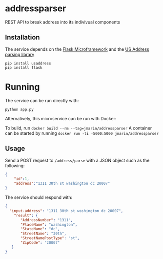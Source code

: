# addressparser

REST API to break address into its indivivual components

## Installation

The service depends on the [Flask Microframework](http://flask.pocoo.org/) and the [US Address parsing library](https://github.com/datamade/usaddress)


```
pip install usaddress
pip install flask
```

# Running

The service can be run directly with:

```
python app.py
```

Alternatively, this microservice can be run with Docker:

To build, run `docker build --rm --tag=jmarin/addressparser`
A container can be started by running `docker run -ti -5000:5000 jmarin/addressparser`

## Usage

Send a POST request to `/address/parse` with a JSON object such as the following:

```json
{
	"id":1,
	"address":"1311 30th st washington dc 20007"
}
```

The service should respond with:

```json
{
  "input-address": "1311 30th st washington dc 20007",
    "result": {
       "AddressNumber": "1311",
       "PlaceName": "washington",
       "StateName": "dc",
       "StreetName": "30th",
       "StreetNamePostType": "st",
       "ZipCode": "20007"
   }
}
```
